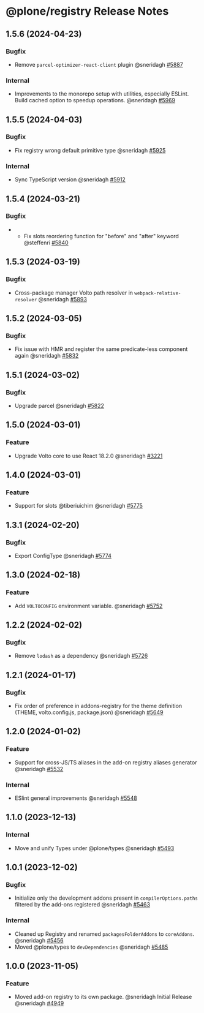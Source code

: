 # @plone/registry Release Notes

<!-- Do *NOT* add new change log entries to this file.
     You should create a file in the news directory instead.
     For helpful instructions, please see:
     https://6.docs.plone.org/contributing/index.html#contributing-change-log-label
-->

<!-- towncrier release notes start -->

## 1.5.6 (2024-04-23)

### Bugfix

- Remove `parcel-optimizer-react-client` plugin @sneridagh [#5887](https://github.com/plone/volto/issues/5887)

### Internal

- Improvements to the monorepo setup with utilities, especially ESLint. Build cached option to speedup operations. @sneridagh [#5969](https://github.com/plone/volto/issues/5969)

## 1.5.5 (2024-04-03)

### Bugfix

- Fix registry wrong default primitive type @sneridagh [#5925](https://github.com/plone/volto/issues/5925)

### Internal

- Sync TypeScript version @sneridagh [#5912](https://github.com/plone/volto/issues/5912)

## 1.5.4 (2024-03-21)

### Bugfix

- - Fix slots reordering function for "before" and "after" keyword @steffenri [#5840](https://github.com/plone/volto/issues/5840)

## 1.5.3 (2024-03-19)

### Bugfix

- Cross-package manager Volto path resolver in `webpack-relative-resolver` @sneridagh [#5893](https://github.com/plone/volto/issues/5893)

## 1.5.2 (2024-03-05)

### Bugfix

- Fix issue with HMR and register the same predicate-less component again @sneridagh [#5832](https://github.com/plone/volto/issues/5832)

## 1.5.1 (2024-03-02)

### Bugfix

- Upgrade parcel @sneridagh [#5822](https://github.com/plone/volto/issues/5822)

## 1.5.0 (2024-03-01)

### Feature

- Upgrade Volto core to use React 18.2.0 @sneridagh [#3221](https://github.com/plone/volto/issues/3221)

## 1.4.0 (2024-03-01)

### Feature

- Support for slots @tiberiuichim @sneridagh [#5775](https://github.com/plone/volto/issues/5775)

## 1.3.1 (2024-02-20)

### Bugfix

- Export ConfigType @sneridagh [#5774](https://github.com/plone/volto/issues/5774)

## 1.3.0 (2024-02-18)

### Feature

- Add `VOLTOCONFIG` environment variable. @sneridagh [#5752](https://github.com/plone/volto/issues/5752)

## 1.2.2 (2024-02-02)

### Bugfix

- Remove `lodash` as a dependency @sneridagh [#5726](https://github.com/plone/volto/issues/5726)

## 1.2.1 (2024-01-17)

### Bugfix

- Fix order of preference in addons-registry for the theme definition (THEME, volto.config.js, package.json) @sneridagh [#5649](https://github.com/plone/volto/issues/5649)

## 1.2.0 (2024-01-02)

### Feature

- Support for cross-JS/TS aliases in the add-on registry aliases generator @sneridagh [#5532](https://github.com/plone/volto/issues/5532)

### Internal

- ESlint general improvements @sneridagh [#5548](https://github.com/plone/volto/issues/5548)

## 1.1.0 (2023-12-13)

### Internal

- Move and unify Types under @plone/types @sneridagh [#5493](https://github.com/plone/volto/issues/5493)

## 1.0.1 (2023-12-02)

### Bugfix

- Initialize only the development addons present in `compilerOptions.paths` filtered by the add-ons registered @sneridagh [#5463](https://github.com/plone/volto/issues/5463)

### Internal

- Cleaned up Registry and renamed `packagesFolderAddons` to `coreAddons`. @sneridagh [#5456](https://github.com/plone/volto/issues/5456)
- Moved @plone/types to `devDependencies` @sneridagh [#5485](https://github.com/plone/volto/issues/5485)

## 1.0.0 (2023-11-05)

### Feature

- Moved add-on registry to its own package. @sneridagh
  Initial Release @sneridagh [#4949](https://github.com/plone/volto/issues/4949)
